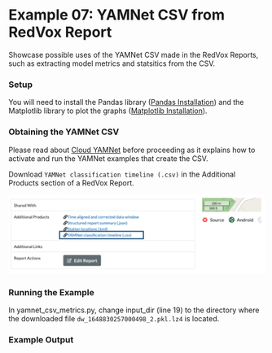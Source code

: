 # Example 07: YAMNet CSV from RedVox Report

Showcase possible uses of the YAMNet CSV made in the RedVox Reports, such as extracting model metrics and statsitics 
from the CSV.

### Setup

You will need to install the Pandas library 
([Pandas Installation](https://pandas.pydata.org/docs/getting_started/install.html))
and the Matplotlib library to plot the graphs 
([Matplotlib Installation](https://matplotlib.org/stable/users/installing/index.html)).

### Obtaining the YAMNet CSV

Please read about [Cloud YAMNet](https://github.com/RedVoxInc/redvox-examples/blob/main/examples/ex_06_cloud_yamnet/cloud_yamnet.md#edge--cloud-based-yamnet-classification)
before proceeding as it explains how to activate and run the YAMNet examples that create the CSV.


Download `YAMNet classification timeline (.csv)` in the Additional Products section of a RedVox Report. 

![](img/location_csv.png)


### Running the Example

In yamnet_csv_metrics.py, change input_dir (line 19) to the directory where the downloaded file
`dw_1648830257000498_2.pkl.lz4` is located.

### Example Output